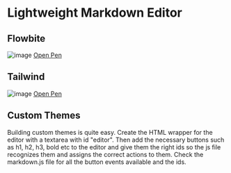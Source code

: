 # Lightweight Markdown Editor

## Flowbite
![image](https://github.com/Mubeen142/markdown-editor/assets/58806240/3f94efa9-3e21-4925-8c84-6bb77262afc9)
[Open Pen](https://codepen.io/mubeen142/pen/KKLZoXr)

## Tailwind
![image](https://github.com/Mubeen142/markdown-editor/assets/58806240/f93c6b57-8f97-43db-9922-a36ba17bc1d7)
[Open Pen](https://codepen.io/mubeen142/pen/wvbpmPm)

## Custom Themes
Building custom themes is quite easy. Create the HTML wrapper for the editor with a textarea with id "editor". Then add the necessary buttons such as h1, h2, h3, bold etc to the editor and give them the right ids so the js file recognizes them and assigns the correct actions to them. Check the markdown.js file for all the button events available and the ids.
